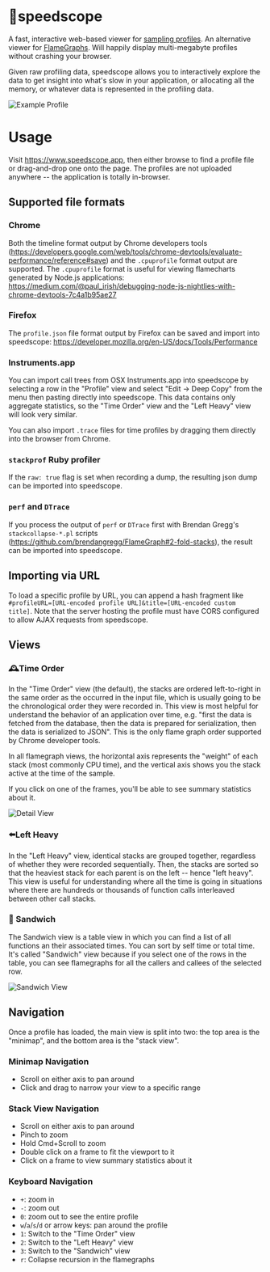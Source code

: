 # 🔬speedscope

A fast, interactive web-based viewer for [sampling profiles][0]. An alternative viewer for [FlameGraphs][1]. Will happily display multi-megabyte profiles without crashing your browser.

Given raw profiling data, speedscope allows you to interactively explore the data to get insight into what's slow in your application, or allocating all the memory, or whatever data is represented in the profiling data.

![Example Profile](https://user-images.githubusercontent.com/150329/40900669-86eced80-6781-11e8-92c1-dc667b651e72.gif)

[0]: https://en.wikipedia.org/wiki/Profiling_(computer_programming)#Statistical_profilers
[1]: https://github.com/brendangregg/FlameGraph

# Usage

Visit https://www.speedscope.app, then either browse to find a profile file or drag-and-drop one onto the page. The profiles are not uploaded anywhere -- the application is totally in-browser.

## Supported file formats

### Chrome

Both the timeline format output by Chrome developers tools (https://developers.google.com/web/tools/chrome-devtools/evaluate-performance/reference#save) and the `.cpuprofile` format output are supported. The `.cpuprofile` format is useful for viewing flamecharts generated by Node.js applications:
https://medium.com/@paul_irish/debugging-node-js-nightlies-with-chrome-devtools-7c4a1b95ae27

### Firefox

The `profile.json` file format output by Firefox can be saved and import into speedscope: https://developer.mozilla.org/en-US/docs/Tools/Performance

### Instruments.app

You can import call trees from OSX Instruments.app into speedscope by
selecting a row in the "Profile" view and select "Edit -> Deep Copy" from the
menu then pasting directly into speedscope. This data contains only aggregate
statistics, so the "Time Order" view and the "Left Heavy" view will look very
similar.

You can also import `.trace` files for time profiles by dragging them directly
into the browser from Chrome.

### `stackprof` Ruby profiler

If the `raw: true` flag is set when recording a dump, the resulting json dump can be imported into speedscope.

### `perf` and `DTrace`

If you process the output of `perf` or `DTrace` first with Brendan Gregg's `stackcollapse-*.pl` scripts (https://github.com/brendangregg/FlameGraph#2-fold-stacks), the result can be imported into speedscope.

## Importing via URL

To load a specific profile by URL, you can append a hash fragment like `#profileURL=[URL-encoded profile URL]&title=[URL-encoded custom title]`. Note that the server hosting the profile must have CORS configured to allow AJAX requests from speedscope.

## Views

### 🕰Time Order

In the "Time Order" view (the default), the stacks are ordered left-to-right in the same order as the occurred in the input file, which is usually going to be the chronological order they were recorded in. This view is most helpful for understand the behavior of an application over time, e.g. "first the data is fetched from the database, then the data is prepared for serialization, then the data is serialized to JSON". This is the only flame graph order supported by Chrome developer tools.

In all flamegraph views, the horizontal axis represents the "weight" of each stack (most commonly CPU time), and the vertical axis shows you the stack active at the time of the sample.

If you click on one of the frames, you'll be able to see summary statistics about it.

![Detail View](https://user-images.githubusercontent.com/150329/42108613-e6ef6d3a-7b8f-11e8-93d4-541b2cb93fe5.png)

### ⬅️Left Heavy

In the "Left Heavy" view, identical stacks are grouped together, regardless of whether they were recorded sequentially. Then, the stacks are sorted so that the heaviest stack for each parent is on the left -- hence "left heavy". This view is useful for understanding where all the time is going in situations where there are hundreds or thousands of function calls interleaved between other call stacks.

### 🥪 Sandwich

The Sandwich view is a table view in which you can find a list of all functions an their associated times. You can sort by self time or total time.
It's called "Sandwich" view because if you select one of the rows in the table, you can see flamegraphs for all the callers and callees of the selected
row.

![Sandwich View](https://user-images.githubusercontent.com/150329/42108467-76a57baa-7b8f-11e8-815f-1df7b6ac3ede.png)

## Navigation

Once a profile has loaded, the main view is split into two: the top area is the "minimap", and the bottom area is the "stack view".

### Minimap Navigation

* Scroll on either axis to pan around
* Click and drag to narrow your view to a specific range

### Stack View Navigation

* Scroll on either axis to pan around
* Pinch to zoom
* Hold Cmd+Scroll to zoom
* Double click on a frame to fit the viewport to it
* Click on a frame to view summary statistics about it

### Keyboard Navigation

* `+`: zoom in
* `-`: zoom out
* `0`: zoom out to see the entire profile
* `w`/`a`/`s`/`d` or arrow keys: pan around the profile
* `1`: Switch to the "Time Order" view
* `2`: Switch to the "Left Heavy" view
* `3`: Switch to the "Sandwich" view
* `r`: Collapse recursion in the flamegraphs
